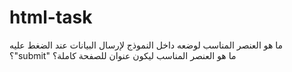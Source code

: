 # html-task
 ما هو العنصر المناسب لوضعه داخل النموذج لإرسال البيانات عند الضغط عليه ؟"submit"
 ما هو العنصر المناسب ليكون عنوان للصفحة كاملة؟<title>
 ما هو العنصر المناسب ليكون عنوان لقسم داخل الصفحة؟ <h2>
 ما هو العنصر المناسب ليحتوي على فقرة نصية؟ <p>
 كيف تحدد لغة المحتوى الخاص بصفحتك. يمكنك كتابة العنصر الكامل مع ال Attributes الخاصة بتحديد اللغة  <"html lang="ar">
  في عالم ال Accessibility  الأفضل أن أكتب 10 To 20 

  إذا كان لديك عنصر Div وتريد الوصول إليه عن الطريق الضغط على ال Tab Button ماذا سوف تفعل في العنصر ؟ (Tab button)، يمكنك إضافة خاصية
  ماذا تعني كلمة ARIA ==>"Accessible Rich Internet Applications"


